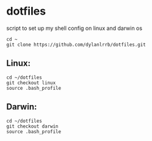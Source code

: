 # dotfiles

script to set up my shell config on linux and darwin os 

```console
cd ~
git clone https://github.com/dylanlrrb/dotfiles.git
```

## Linux:

```console
cd ~/dotfiles
git checkout linux
source .bash_profile
```

## Darwin:

```console
cd ~/dotfiles
git checkout darwin
source .bash_profile
```
